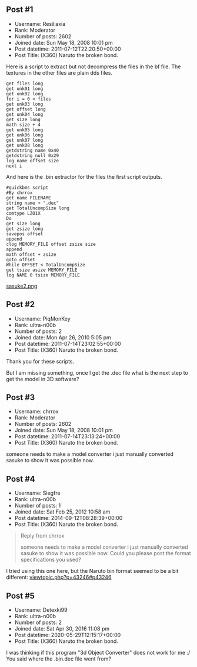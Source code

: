 ## Post #1
- Username: Resiliaxia
- Rank: Moderator
- Number of posts: 2602
- Joined date: Sun May 18, 2008 10:01 pm
- Post datetime: 2011-07-12T22:20:50+00:00
- Post Title: (X360) Naruto the broken bond.

Here is a script to extract but not decompress the files in the bf file.
The textures in the other files are plain dds files.

```
get files long
get unk01 long
get unk02 long
for i = 0 < files
get unk03 long
get offset long
get unk04 long
get size long
math size + 4
get unk05 long
get unk06 long
get unk07 long
get unk08 long
getdstring name 0x40
getdstring null 0x29
log name offset size
next i
```


And here is the .bin extractor for the files the first script outputs.

```
#quickbms script
#By chrrox
get name FILENAME
string name + ".dec"
get TotalUncompSize long
comtype LZO1X
Do
get size long
get zsize long
savepos offset
append
clog MEMORY_FILE offset zsize size
append
math offset + zsize
goto offset
While OFFSET < TotalUncompSize
get tsize asize MEMORY_FILE
log NAME 0 tsize MEMORY_FILE
```

[sasuke2.png](https://xentaxbackup.github.io/file/4483_sasuke2.png)
## Post #2
- Username: PiqMonKey
- Rank: ultra-n00b
- Number of posts: 2
- Joined date: Mon Apr 26, 2010 5:05 pm
- Post datetime: 2011-07-14T23:02:55+00:00
- Post Title: (X360) Naruto the broken bond.

Thank you for these scripts.

But I am missing something, once I get the .dec file what is the next step to get the model in 3D software?
## Post #3
- Username: chrrox
- Rank: Moderator
- Number of posts: 2602
- Joined date: Sun May 18, 2008 10:01 pm
- Post datetime: 2011-07-14T23:13:24+00:00
- Post Title: (X360) Naruto the broken bond.

someone needs to make a model converter i just manually converted sasuke to show it was possible now.
## Post #4
- Username: Siegfre
- Rank: ultra-n00b
- Number of posts: 1
- Joined date: Sat Feb 25, 2012 10:58 am
- Post datetime: 2014-09-12T08:28:39+00:00
- Post Title: (X360) Naruto the broken bond.

> Reply from chrrox
>
> someone needs to make a model converter i just manually converted sasuke to show it was possible now.
Could you please post the format specifications you used?

I tried using this one here, but the Naruto bin format seemed to be a bit different: [viewtopic.php?p=43246#p43246](http://forum.xentax.com/viewtopic.php?p=43246#p43246)
## Post #5
- Username: Detexki99
- Rank: ultra-n00b
- Number of posts: 2
- Joined date: Sat Apr 30, 2016 11:08 pm
- Post datetime: 2020-05-29T12:15:17+00:00
- Post Title: (X360) Naruto the broken bond.

I was thinking if this program "3d Object Converter" does not work for me :/ 
You said where the .bin.dec file went from?
